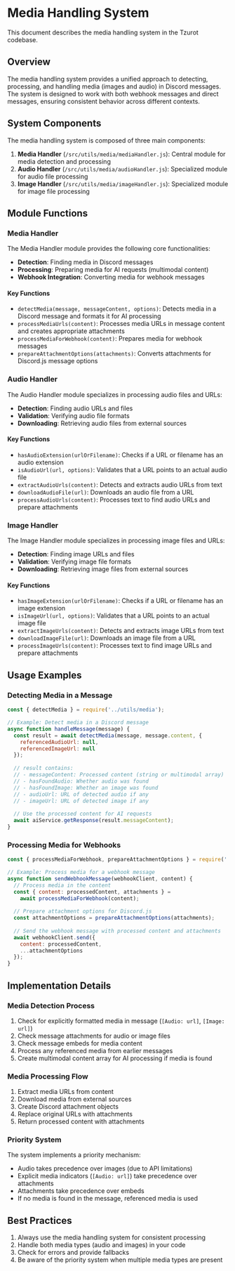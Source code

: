 # Media Handling System

This document describes the media handling system in the Tzurot codebase.

## Overview

The media handling system provides a unified approach to detecting, processing, and handling media (images and audio) in Discord messages. The system is designed to work with both webhook messages and direct messages, ensuring consistent behavior across different contexts.

## System Components

The media handling system is composed of three main components:

1. **Media Handler** (`/src/utils/media/mediaHandler.js`): Central module for media detection and processing
2. **Audio Handler** (`/src/utils/media/audioHandler.js`): Specialized module for audio file processing
3. **Image Handler** (`/src/utils/media/imageHandler.js`): Specialized module for image file processing

## Module Functions

### Media Handler

The Media Handler module provides the following core functionalities:

- **Detection**: Finding media in Discord messages
- **Processing**: Preparing media for AI requests (multimodal content)
- **Webhook Integration**: Converting media for webhook messages

#### Key Functions

- `detectMedia(message, messageContent, options)`: Detects media in a Discord message and formats it for AI processing
- `processMediaUrls(content)`: Processes media URLs in message content and creates appropriate attachments
- `processMediaForWebhook(content)`: Prepares media for webhook messages
- `prepareAttachmentOptions(attachments)`: Converts attachments for Discord.js message options

### Audio Handler

The Audio Handler module specializes in processing audio files and URLs:

- **Detection**: Finding audio URLs and files
- **Validation**: Verifying audio file formats
- **Downloading**: Retrieving audio files from external sources

#### Key Functions

- `hasAudioExtension(urlOrFilename)`: Checks if a URL or filename has an audio extension
- `isAudioUrl(url, options)`: Validates that a URL points to an actual audio file
- `extractAudioUrls(content)`: Detects and extracts audio URLs from text
- `downloadAudioFile(url)`: Downloads an audio file from a URL
- `processAudioUrls(content)`: Processes text to find audio URLs and prepare attachments

### Image Handler

The Image Handler module specializes in processing image files and URLs:

- **Detection**: Finding image URLs and files
- **Validation**: Verifying image file formats
- **Downloading**: Retrieving image files from external sources

#### Key Functions

- `hasImageExtension(urlOrFilename)`: Checks if a URL or filename has an image extension
- `isImageUrl(url, options)`: Validates that a URL points to an actual image file
- `extractImageUrls(content)`: Detects and extracts image URLs from text
- `downloadImageFile(url)`: Downloads an image file from a URL
- `processImageUrls(content)`: Processes text to find image URLs and prepare attachments

## Usage Examples

### Detecting Media in a Message

```javascript
const { detectMedia } = require('../utils/media');

// Example: Detect media in a Discord message
async function handleMessage(message) {
  const result = await detectMedia(message, message.content, {
    referencedAudioUrl: null,
    referencedImageUrl: null
  });
  
  // result contains:
  // - messageContent: Processed content (string or multimodal array)
  // - hasFoundAudio: Whether audio was found
  // - hasFoundImage: Whether an image was found
  // - audioUrl: URL of detected audio if any
  // - imageUrl: URL of detected image if any
  
  // Use the processed content for AI requests
  await aiService.getResponse(result.messageContent);
}
```

### Processing Media for Webhooks

```javascript
const { processMediaForWebhook, prepareAttachmentOptions } = require('../utils/media');

// Example: Process media for a webhook message
async function sendWebhookMessage(webhookClient, content) {
  // Process media in the content
  const { content: processedContent, attachments } = 
    await processMediaForWebhook(content);
  
  // Prepare attachment options for Discord.js
  const attachmentOptions = prepareAttachmentOptions(attachments);
  
  // Send the webhook message with processed content and attachments
  await webhookClient.send({
    content: processedContent,
    ...attachmentOptions
  });
}
```

## Implementation Details

### Media Detection Process

1. Check for explicitly formatted media in message (`[Audio: url]`, `[Image: url]`)
2. Check message attachments for audio or image files
3. Check message embeds for media content
4. Process any referenced media from earlier messages
5. Create multimodal content array for AI processing if media is found

### Media Processing Flow

1. Extract media URLs from content
2. Download media from external sources
3. Create Discord attachment objects
4. Replace original URLs with attachments
5. Return processed content with attachments

### Priority System

The system implements a priority mechanism:
- Audio takes precedence over images (due to API limitations)
- Explicit media indicators (`[Audio: url]`) take precedence over attachments
- Attachments take precedence over embeds
- If no media is found in the message, referenced media is used

## Best Practices

1. Always use the media handling system for consistent processing
2. Handle both media types (audio and images) in your code
3. Check for errors and provide fallbacks
4. Be aware of the priority system when multiple media types are present